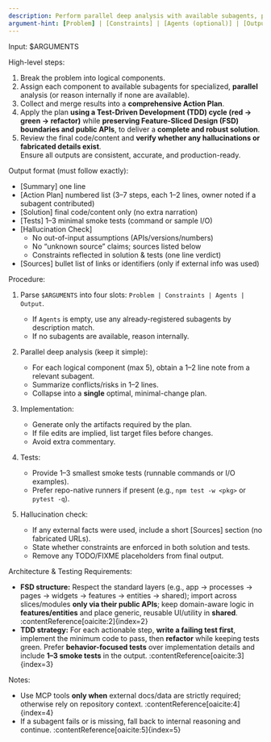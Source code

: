 ```yaml
---
description: Perform parallel deep analysis with available subagents, produce an actionable plan, implement via a TDD cycle while preserving FSD boundaries, then verify with tests and hallucination checks.
argument-hint: [Problem] | [Constraints] | [Agents (optional)] | [Output format]
---
```


Input:
$ARGUMENTS

High-level steps:
1) Break the problem into logical components.  
2) Assign each component to available subagents for specialized, **parallel** analysis (or reason internally if none are available).  
3) Collect and merge results into a **comprehensive Action Plan**.  
4) Apply the plan **using a Test-Driven Development (TDD) cycle (red → green → refactor)** while **preserving Feature-Sliced Design (FSD) boundaries and public APIs**, to deliver a **complete and robust solution**.  
5) Review the final code/content and **verify whether any hallucinations or fabricated details exist**.  
Ensure all outputs are consistent, accurate, and production-ready.

Output format (must follow exactly):
- [Summary] one line
- [Action Plan] numbered list (3–7 steps, each 1–2 lines, owner noted if a subagent contributed)
- [Solution] final code/content only (no extra narration)
- [Tests] 1–3 minimal smoke tests (command or sample I/O)
- [Hallucination Check]
  - No out-of-input assumptions (APIs/versions/numbers)
  - No “unknown source” claims; sources listed below
  - Constraints reflected in solution & tests (one line verdict)
- [Sources] bullet list of links or identifiers (only if external info was used)

Procedure:
1) Parse `$ARGUMENTS` into four slots: `Problem | Constraints | Agents | Output`.
   - If `Agents` is empty, use any already-registered subagents by description match.
   - If no subagents are available, reason internally.

2) Parallel deep analysis (keep it simple):
   - For each logical component (max 5), obtain a 1–2 line note from a relevant subagent.
   - Summarize conflicts/risks in 1–2 lines.
   - Collapse into a **single** optimal, minimal-change plan.

3) Implementation:
   - Generate only the artifacts required by the plan.
   - If file edits are implied, list target files before changes.
   - Avoid extra commentary.

4) Tests:
   - Provide 1–3 smallest smoke tests (runnable commands or I/O examples).
   - Prefer repo-native runners if present (e.g., `npm test -w <pkg>` or `pytest -q`).

5) Hallucination check:
   - If any external facts were used, include a short [Sources] section (no fabricated URLs).
   - State whether constraints are enforced in both solution and tests.
   - Remove any TODO/FIXME placeholders from final output.

Architecture & Testing Requirements:
- **FSD structure:** Respect the standard layers (e.g., app → processes → pages → widgets → features → entities → shared); import across slices/modules **only via their public APIs**; keep domain-aware logic in **features/entities** and place generic, reusable UI/utility in **shared**. :contentReference[oaicite:2]{index=2}
- **TDD strategy:** For each actionable step, **write a failing test first**, implement the minimum code to pass, then **refactor** while keeping tests green. Prefer **behavior-focused tests** over implementation details and include **1–3 smoke tests** in the output. :contentReference[oaicite:3]{index=3}

Notes:
- Use MCP tools **only when** external docs/data are strictly required; otherwise rely on repository context. :contentReference[oaicite:4]{index=4}
- If a subagent fails or is missing, fall back to internal reasoning and continue. :contentReference[oaicite:5]{index=5}
